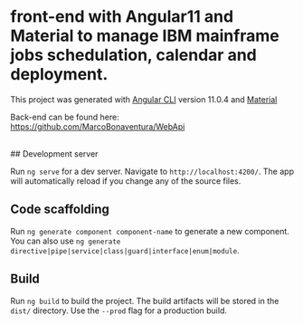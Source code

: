 # front-end with Angular11 and Material to manage IBM mainframe jobs schedulation, calendar and deployment.

This project was generated with [Angular CLI](https://github.com/angular/angular-cli) version 11.0.4 and [Material](https://material.angular.io/)

Back-end can be found here: https://github.com/MarcoBonaventura/WebApi


<br>
## Development server

Run `ng serve` for a dev server. Navigate to `http://localhost:4200/`. The app will automatically reload if you change any of the source files.

## Code scaffolding

Run `ng generate component component-name` to generate a new component. You can also use `ng generate directive|pipe|service|class|guard|interface|enum|module`.

## Build

Run `ng build` to build the project. The build artifacts will be stored in the `dist/` directory. Use the `--prod` flag for a production build.


